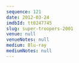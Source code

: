```yaml
---
sequence: 121
date: 2012-03-24
imdbId: tt0247745
slug: super-troopers-2001
venue: null
venueNotes: null
medium: Blu-ray
mediumNotes: null
---
```

